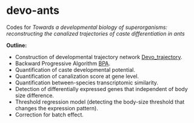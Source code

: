 # devo-ants
Codes for _Towards a developmental biology of superorganisms: reconstructing the canalized trajectories of caste differentiation in ants_ 

**Outline:**

* Construction of developmental trajectory network [Devo_trajectory](Devo_trajectory.R).
* Backward Progressive Algorithm [BPA](BPA.R).
* Quantification of caste developmental potential.
* Quantification of canalization score at gene level.
* Quantification between-species transcriptomic similarity.
* Detection of differentially expressed genes that independent of body size difference.
* Threshold regression model (detecting the body-size threshold that changes the expression pattern).
* Correction for batch effect.
 
